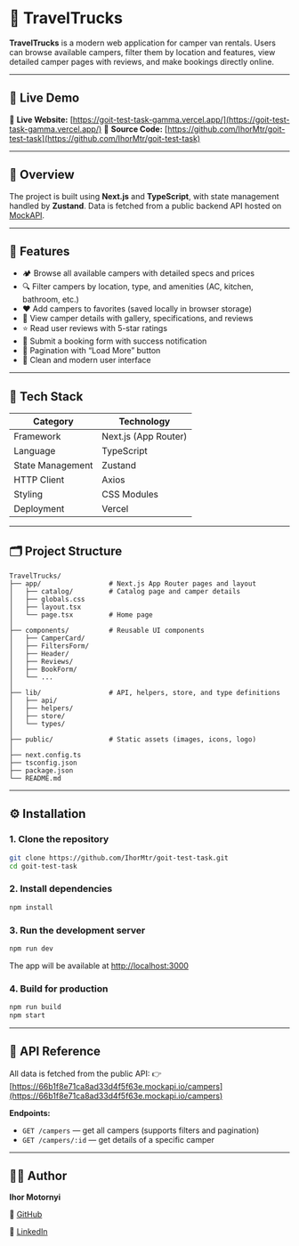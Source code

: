 # 🚌 TravelTrucks

**TravelTrucks** is a modern web application for camper van rentals. Users can
browse available campers, filter them by location and features, view detailed
camper pages with reviews, and make bookings directly online.

---

## 🚀 Live Demo

🔗 **Live Website:**
[https://goit-test-task-gamma.vercel.app/](https://goit-test-task-gamma.vercel.app/)
💾 **Source Code:**
[https://github.com/IhorMtr/goit-test-task](https://github.com/IhorMtr/goit-test-task)

---

## 🧭 Overview

The project is built using **Next.js** and **TypeScript**, with state management
handled by **Zustand**. Data is fetched from a public backend API hosted on
[MockAPI](https://66b1f8e71ca8ad33d4f5f63e.mockapi.io/campers).

---

## 🧩 Features

- 🏕️ Browse all available campers with detailed specs and prices
- 🔍 Filter campers by location, type, and amenities (AC, kitchen, bathroom,
  etc.)
- ❤️ Add campers to favorites (saved locally in browser storage)
- 📖 View camper details with gallery, specifications, and reviews
- ⭐ Read user reviews with 5-star ratings
- 📝 Submit a booking form with success notification
- 🔄 Pagination with “Load More” button
- 💅 Clean and modern user interface

---

## 🧠 Tech Stack

| Category         | Technology           |
| ---------------- | -------------------- |
| Framework        | Next.js (App Router) |
| Language         | TypeScript           |
| State Management | Zustand              |
| HTTP Client      | Axios                |
| Styling          | CSS Modules          |
| Deployment       | Vercel               |

---

## 🗂️ Project Structure

```
TravelTrucks/
├── app/                 # Next.js App Router pages and layout
│   ├── catalog/         # Catalog page and camper details
│   ├── globals.css
│   ├── layout.tsx
│   └── page.tsx         # Home page
│
├── components/          # Reusable UI components
│   ├── CamperCard/
│   ├── FiltersForm/
│   ├── Header/
│   ├── Reviews/
│   ├── BookForm/
│   └── ...
│
├── lib/                 # API, helpers, store, and type definitions
│   ├── api/
│   ├── helpers/
│   ├── store/
│   └── types/
│
├── public/              # Static assets (images, icons, logo)
│
├── next.config.ts
├── tsconfig.json
├── package.json
└── README.md
```

---

## ⚙️ Installation

### 1. Clone the repository

```bash
git clone https://github.com/IhorMtr/goit-test-task.git
cd goit-test-task
```

### 2. Install dependencies

```bash
npm install
```

### 3. Run the development server

```bash
npm run dev
```

The app will be available at [http://localhost:3000](http://localhost:3000)

### 4. Build for production

```bash
npm run build
npm start
```

---

## 🧾 API Reference

All data is fetched from the public API: 👉
[https://66b1f8e71ca8ad33d4f5f63e.mockapi.io/campers](https://66b1f8e71ca8ad33d4f5f63e.mockapi.io/campers)

**Endpoints:**

- `GET /campers` — get all campers (supports filters and pagination)
- `GET /campers/:id` — get details of a specific camper

---

## 👨‍💻 Author

**Ihor Motornyi**

🔗 [GitHub](https://github.com/IhorMtr)

🔗 [LinkedIn](https://www.linkedin.com/in/ihor-motornyi)
